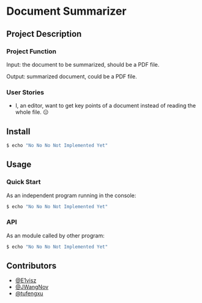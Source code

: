 <!--

General thought:
    1. convert a pdf file into a text file
    2. summarize the text file
    3. convert the summarized text into a pdf feedback

^^ these may change

-->


# Document Summarizer


## Project Description
### Project Function
Input:  the document to be summarized, should be a PDF file.

Output: summarized document, could be a PDF file.

### User Stories
- I, an editor, want to get key points of a document instead of reading the whole file. :expressionless:


## Install
```sh
$ echo "No No No Not Implemented Yet"
```


## Usage
### Quick Start
As an independent program running in the console:

```sh
$ echo "No No No Not Implemented Yet"
```

### API
As an module called by other program:

```sh
$ echo "No No No Not Implemented Yet"
```


## Contributors
- [@E1visz](https://github.com/E1visz)
- [@JWangNov](https://github.com/JWangNov)
- [@tufengxu](https://github.com/tufengxu)
